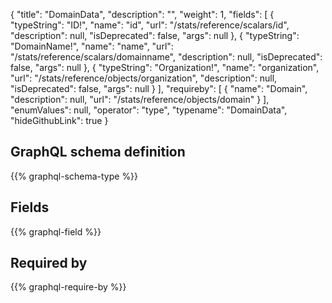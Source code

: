 {
  "title": "DomainData",
  "description": "",
  "weight": 1,
  "fields": [
    {
      "typeString": "ID!",
      "name": "id",
      "url": "/stats/reference/scalars/id",
      "description": null,
      "isDeprecated": false,
      "args": null
    },
    {
      "typeString": "DomainName!",
      "name": "name",
      "url": "/stats/reference/scalars/domainname",
      "description": null,
      "isDeprecated": false,
      "args": null
    },
    {
      "typeString": "Organization!",
      "name": "organization",
      "url": "/stats/reference/objects/organization",
      "description": null,
      "isDeprecated": false,
      "args": null
    }
  ],
  "requireby": [
    {
      "name": "Domain",
      "description": null,
      "url": "/stats/reference/objects/domain"
    }
  ],
  "enumValues": null,
  "operator": "type",
  "typename": "DomainData",
  "hideGithubLink": true
}
## GraphQL schema definition

{{% graphql-schema-type %}}

## Fields

{{% graphql-field %}}

## Required by

{{% graphql-require-by %}}
